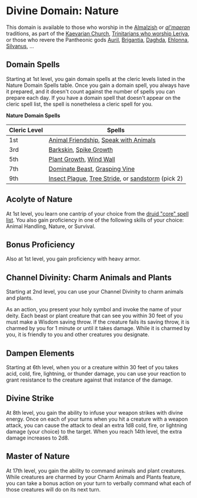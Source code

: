 # Divine Domain: Nature


This domain is available to those who worship in the [Almalzish](../../Religions/AlUma.md#almalzish-cleric) or [*al'maeran*](../../Religions/AlUma.md#almaeran-cleric) traditions, as part of the [Kaevarian Church](../../Religions/KaevarianChurch.md), [Trinitarians who worship Leriya](../../Religions/Trinitarian.md#leriya), or those who revere the Pantheonic gods [Auril](../../Religions/Pantheon/Auril.md), [Brigantia](../../Religions/Pantheon/Brigantia.md), [Daghda](../../Religions/Pantheon/Daghda.md), [Ehlonna](../../Religions/Pantheon/Ehlonna.md), [Silvanus](../../Religions/Pantheon/Silvanus.md), ...

## Domain Spells
Starting at 1st level, you gain domain spells at the cleric levels listed in the Nature Domain Spells table. Once you gain a domain spell, you always have it prepared, and it doesn't count against the number of spells you can prepare each day. If you have a domain spell that doesn't appear on the cleric spell list, the spell is nonetheless a cleric spell for you.

**Nature Domain Spells**

Cleric Level |	Spells
------------ | -----
1st	|[Animal Friendship](../../Magic/Spells/animal-friendship.md), [Speak with Animals](../../Magic/Spells/speak-with-animals.md)
3rd	|[Barkskin](../../Magic/Spells/barkskin.md), [Spike Growth](../../Magic/Spells/spike-growth.md)
5th	|[Plant Growth](../../Magic/Spells/plant-growth.md), [Wind Wall](../../Magic/Spells/wind-wall.md)
7th	|[Dominate Beast](../../Magic/Spells/dominate-beast.md), [Grasping Vine](../../Magic/Spells/grasping-vine.md)
9th	|[Insect Plague](../../Magic/Spells/insect-plague.md), [Tree Stride](../../Magic/Spells/tree-stride.md), or [sandstorm](../../Magic/Spells/sandstorm.md) (pick 2)

## Acolyte of Nature
At 1st level, you learn one cantrip of your choice from the [druid "core" spell list](../Druid/index.md#core-druid-spells). You also gain proficiency in one of the following skills of your choice: Animal Handling, Nature, or Survival.

## Bonus Proficiency
Also at 1st level, you gain proficiency with heavy armor.

## Channel Divinity: Charm Animals and Plants
Starting at 2nd level, you can use your Channel Divinity to charm animals and plants.

As an action, you present your holy symbol and invoke the name of your deity. Each beast or plant creature that can see you within 30 feet of you must make a Wisdom saving throw. If the creature fails its saving throw, it is charmed by you for 1 minute or until it takes damage. While it is charmed by you, it is friendly to you and other creatures you designate.

## Dampen Elements
Starting at 6th level, when you or a creature within 30 feet of you takes acid, cold, fire, lightning, or thunder damage, you can use your reaction to grant resistance to the creature against that instance of the damage.

## Divine Strike
At 8th level, you gain the ability to infuse your weapon strikes with divine energy. Once on each of your turns when you hit a creature with a weapon attack, you can cause the attack to deal an extra 1d8 cold, fire, or lightning damage (your choice) to the target. When you reach 14th level, the extra damage increases to 2d8.

## Master of Nature
At 17th level, you gain the ability to command animals and plant creatures. While creatures are charmed by your Charm Animals and Plants feature, you can take a bonus action on your turn to verbally command what each of those creatures will do on its next turn.
